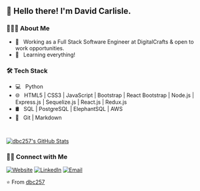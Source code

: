<h2> 👋 Hello there! I'm David Carlisle.</h2>

<h3> 👨🏻‍💻 About Me </h3>

- 💼 &nbsp; Working as a Full Stack Software Engineer at DigitalCrafts & open to work opportunities.
- 🌱 &nbsp; Learning everything!


<h3>🛠 Tech Stack</h3>

- 💻 &nbsp; Python
- 🌐 &nbsp; HTML5 | CSS3 | JavaScript | Bootstrap | React Bootstrap | Node.js | Express.js | Sequelize.js | React.js | Redux.js
- 🛢 &nbsp; SQL | PostgreSQL | ElephantSQL | AWS
- 🔧 &nbsp; Git | Markdown 


<br/>

[![dbc257's GitHub Stats](https://github-readme-stats.vercel.app/api?username=dbc257&show_icons=true)](https://github.com/dbc257)

<h3> 🤝🏻 Connect with Me </h3>

<p>
<a href="https://www.davidcarlisle.me/" target-"_blank"><img alt="Website" src="https://img.shields.io/badge/Website-www.davidcarlisle.me/-blue?style=flat-square&logo=google-chrome"></a>
<a href="https://www.linkedin.com/in/dbc257/" target-"_blank"><img alt="LinkedIn" src="https://img.shields.io/badge/LinkedIn-David%20Carlisle%20-blue?style=flat-square&logo=linkedin"></a>
<a href="mailto:davidcarlisle100@gmail.com"><img alt="Email" src="https://img.shields.io/badge/Email-davidcarlisle100@gmail.com-blue?style=flat-square&logo=gmail"></a>
</p>

⭐️ From [dbc257](https://github.com/dbc257)


<!--
**dbc257/dbc257** is a ✨ _special_ ✨ repository because its `README.md` (this file) appears on your GitHub profile.
### Hi there 👋
 align="center"

Here are some ideas to get you started:

- 🔭 I’m currently working on ...
- 🌱 I’m currently learning ...
- 👯 I’m looking to collaborate on ...
- 🤔 I’m looking for help with ...
- 💬 Ask me about ...
- 📫 How to reach me: ...
- 😄 Pronouns: ...
- ⚡ Fun fact: ...
-->
